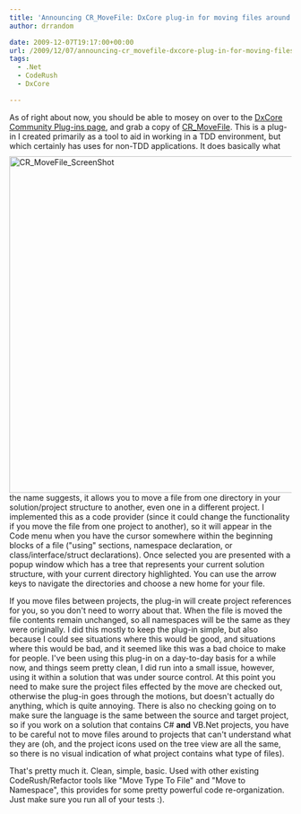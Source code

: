 ```yaml
---
title: 'Announcing CR_MoveFile: DxCore plug-in for moving files around in a solution'
author: drrandom

date: 2009-12-07T19:17:00+00:00
url: /2009/12/07/announcing-cr_movefile-dxcore-plug-in-for-moving-files-around-in-a-solution/
tags:
  - .Net
  - CodeRush
  - DxCore

---
```

As of right about now, you should be able to mosey on over to the <a href="http://code.google.com/p/dxcorecommunityplugins/" target="_blank">DxCore Community Plug-ins page</a>, and grab a copy of <a href="http://code.google.com/p/dxcorecommunityplugins/wiki/CR_MoveFile" target="_blank">CR_MoveFile</a>.  This is a plug-in I created primarily as a tool to aid in working in a TDD environment, but which certainly has uses for non-TDD applications.  It does basically what [<img style="margin: 10px 0px 0px 20px; display: inline; border-width: 0px; float: right; border: 0;" title="CR_MoveFile_ScreenShot" src="image.axd?picture=transfer%2fWindowsLiveWriter%2fAnnouncingCR_MoveFileDxCorepluginformovi_8466%2fCR_MoveFile_ScreenShot_thumb_1.png" alt="CR_MoveFile_ScreenShot" width="600" align="right" border="0" /> ](1)the name suggests, it allows you to move a file from one directory in your solution/project structure to another, even one in a different project.  I implemented this as a code provider (since it could change the functionality if you move the file from one project to another), so it will appear in the Code menu when you have the cursor somewhere within the beginning blocks of a file ("using" sections, namespace declaration, or class/interface/struct declarations).  Once selected you are presented with a popup window which has a tree that represents your current solution structure, with your current directory highlighted.  You can use the arrow keys to navigate the directories and choose a new home for your file.

If you move files between projects, the plug-in will create project references for you, so you don't need to worry about that.  When the file is moved the file contents remain unchanged, so all namespaces will be the same as they were originally.  I did this mostly to keep the plug-in simple, but also because I could see situations where this would be good, and situations where this would be bad, and it seemed like this was a bad choice to make for people.  I've been using this plug-in on a day-to-day basis for a while now, and things seem pretty clean, I did run into a small issue, however, using it within a solution that was under source control.  At this point you need to make sure the project files effected by the move are checked out, otherwise the plug-in goes through the motions, but doesn't actually do anything, which is quite annoying.  There is also no checking going on to make sure the language is the same between the source and target project, so if you work on a solution that contains C# **and** VB.Net projects, you have to be careful not to move files around to projects that can't understand what they are (oh, and the project icons used on the tree view are all the same, so there is no visual indication of what project contains what type of files).

That's pretty much it.  Clean, simple, basic.  Used with other existing CodeRush/Refactor tools like "Move Type To File" and "Move to Namespace", this provides for some pretty powerful code re-organization.  Just make sure you run all of your tests :).

 [1]: http://www.drrandom.org/content/binary/WindowsLiveWriter/AnnouncingCR_MoveFileDxCorepluginformovi_8466/CR_MoveFile_ScreenShot_5.png